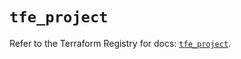# `tfe_project`

Refer to the Terraform Registry for docs: [`tfe_project`](https://registry.terraform.io/providers/hashicorp/tfe/0.69.0/docs/resources/project).
